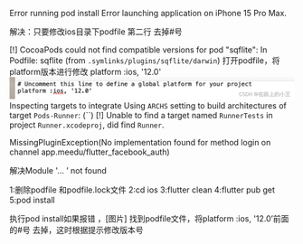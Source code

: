 Error running pod install
Error launching application on iPhone 15 Pro Max.

解决：只要修改ios目录下podfile 第二行 去掉#号



  [!] CocoaPods could not find compatible versions for pod "sqflite":       In Podfile:         sqflite (from `.symlinks/plugins/sqflite/darwin`)
打开podfile，将platform版本进行修改
platform :ios, '12.0'
![alt text](企业微信截图_98782c93-8d9f-4c25-a013-b0d7ba53a5dc-1.png) Inspecting targets to integrate
      Using `ARCHS` setting to build architectures of target `Pods-Runner`: (``)
    [!] Unable to find a target named `RunnerTests` in project `Runner.xcodeproj`, did find `Runner`.


MissingPluginException(No implementation found for method login on channel app.meedu/flutter_facebook_auth)


解决Module '… ’ not found

1:删除podfile 和podfile.lock文件
2:cd ios
3:flutter clean
4:flutter pub get
5:pod install

执行pod install如果报错 ，[图片]
找到podfile文件，将platform :ios, '12.0’前面的#号 去掉，这时根据提示修改版本号